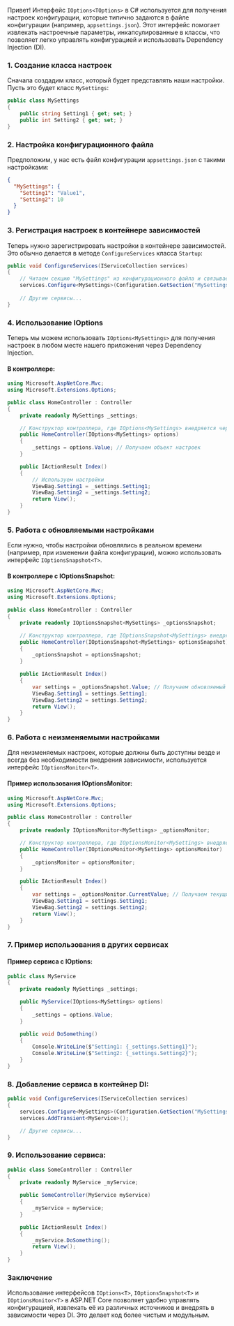 Привет! Интерфейс `IOptions<TOptions>` в C# используется для получения настроек конфигурации, которые типично задаются в файле конфигурации (например, `appsettings.json`). Этот интерфейс помогает извлекать настроечные параметры, инкапсулированные в классы, что позволяет легко управлять конфигурацией и использовать Dependency Injection (DI).

### 1. Создание класса настроек

Сначала создадим класс, который будет представлять наши настройки. Пусть это будет класс `MySettings`:

```csharp
public class MySettings
{
    public string Setting1 { get; set; }
    public int Setting2 { get; set; }
}
```

### 2. Настройка конфигурационного файла

Предположим, у нас есть файл конфигурации `appsettings.json` с такими настройками:

```json
{
  "MySettings": {
    "Setting1": "Value1",
    "Setting2": 10
  }
}
```

### 3. Регистрация настроек в контейнере зависимостей

Теперь нужно зарегистрировать настройки в контейнере зависимостей. Это обычно делается в методе `ConfigureServices` класса `Startup`:

```csharp
public void ConfigureServices(IServiceCollection services)
{
    // Читаем секцию "MySettings" из конфигурационного файла и связываем с классом MySettings
    services.Configure<MySettings>(Configuration.GetSection("MySettings"));
    
    // Другие сервисы...
}
```

### 4. Использование IOptions<T>

Теперь мы можем использовать `IOptions<MySettings>` для получения настроек в любом месте нашего приложения через Dependency Injection.

#### В контроллере:

```csharp
using Microsoft.AspNetCore.Mvc;
using Microsoft.Extensions.Options;

public class HomeController : Controller
{
    private readonly MySettings _settings;

    // Конструктор контроллера, где IOptions<MySettings> внедряется через DI
    public HomeController(IOptions<MySettings> options)
    {
        _settings = options.Value; // Получаем объект настроек
    }

    public IActionResult Index()
    {
        // Используем настройки
        ViewBag.Setting1 = _settings.Setting1;
        ViewBag.Setting2 = _settings.Setting2;
        return View();
    }
}
```

### 5. Работа с обновляемыми настройками

Если нужно, чтобы настройки обновлялись в реальном времени (например, при изменении файла конфигурации), можно использовать интерфейс `IOptionsSnapshot<T>`.

#### В контроллере с IOptionsSnapshot<T>:

```csharp
using Microsoft.AspNetCore.Mvc;
using Microsoft.Extensions.Options;

public class HomeController : Controller
{
    private readonly IOptionsSnapshot<MySettings> _optionsSnapshot;

    // Конструктор контроллера, где IOptionsSnapshot<MySettings> внедряется через DI
    public HomeController(IOptionsSnapshot<MySettings> optionsSnapshot)
    {
        _optionsSnapshot = optionsSnapshot;
    }

    public IActionResult Index()
    {
        var settings = _optionsSnapshot.Value; // Получаем обновляемый объект настроек
        ViewBag.Setting1 = settings.Setting1;
        ViewBag.Setting2 = settings.Setting2;
        return View();
    }
}
```

### 6. Работа с неизменяемыми настройками

Для неизменяемых настроек, которые должны быть доступны везде и всегда без необходимости внедрения зависимости, используется интерфейс `IOptionsMonitor<T>`.

#### Пример использования IOptionsMonitor<T>:

```csharp
using Microsoft.AspNetCore.Mvc;
using Microsoft.Extensions.Options;

public class HomeController : Controller
{
    private readonly IOptionsMonitor<MySettings> _optionsMonitor;

    // Конструктор контроллера, где IOptionsMonitor<MySettings> внедряется через DI
    public HomeController(IOptionsMonitor<MySettings> optionsMonitor)
    {
        _optionsMonitor = optionsMonitor;
    }

    public IActionResult Index()
    {
        var settings = _optionsMonitor.CurrentValue; // Получаем текущий объект настроек
        ViewBag.Setting1 = settings.Setting1;
        ViewBag.Setting2 = settings.Setting2;
        return View();
    }
}
```

### 7. Пример использования в других сервисах

#### Пример сервиса с IOptions<T>:

```csharp
public class MyService
{
    private readonly MySettings _settings;

    public MyService(IOptions<MySettings> options)
    {
        _settings = options.Value;
    }

    public void DoSomething()
    {
        Console.WriteLine($"Setting1: {_settings.Setting1}");
        Console.WriteLine($"Setting2: {_settings.Setting2}");
    }
}
```

### 8. Добавление сервиса в контейнер DI:

```csharp
public void ConfigureServices(IServiceCollection services)
{
    services.Configure<MySettings>(Configuration.GetSection("MySettings"));
    services.AddTransient<MyService>();

    // Другие сервисы...
}
```

### 9. Использование сервиса:

```csharp
public class SomeController : Controller
{
    private readonly MyService _myService;

    public SomeController(MyService myService)
    {
        _myService = myService;
    }

    public IActionResult Index()
    {
        _myService.DoSomething();
        return View();
    }
}
```

### Заключение

Использование интерфейсов `IOptions<T>`, `IOptionsSnapshot<T>` и `IOptionsMonitor<T>` в ASP.NET Core позволяет удобно управлять конфигурацией, извлекать её из различных источников и внедрять в зависимости через DI. Это делает код более чистым и модульным.